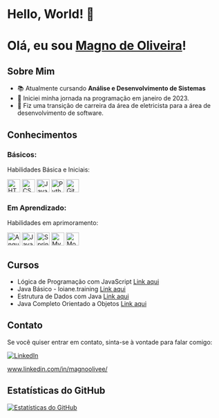# Hello, World! 👋
# Olá, eu sou [Magno de Oliveira](https://github.com/magnostudent)!

## Sobre Mim

- 📚 Atualmente cursando **Análise e Desenvolvimento de Sistemas**
- 🌱 Iniciei minha jornada na programação em janeiro de 2023.
- 💼 Fiz uma transição de carreira da área de eletricista para a área de desenvolvimento de software.

## Conhecimentos

### Básicos:
Habilidades Básica e Iniciais:
<div style="display: inline-block;">
    <!-- HTML -->
    <a href="#"><img src="https://img.shields.io/badge/HTML5-E34F26?style=flat-square&logo=html5&logoColor=white" alt="HTML" style="width: auto; height: 30px;"></a>
    <!-- CSS -->
    <a href="#"><img src="https://img.shields.io/badge/CSS3-1572B6?style=flat-square&logo=css3&logoColor=white" alt="CSS" style="width: auto; height: 30px;"></a>
    <!-- JavaScript -->
    <a href="#"><img src="https://img.shields.io/badge/JavaScript-F7DF1E?style=flat-square&logo=javascript&logoColor=black" alt="JavaScript" style="width: auto; height: 30px;"></a>
    <!-- Python -->
    <a href="#"><img src="https://img.shields.io/badge/Python-3776AB?style=flat-square&logo=python&logoColor=white" alt="Python" style="width: auto; height: 30px;"></a>
    <!-- Git -->
    <a href="#"><img src="https://img.shields.io/badge/Git-F05032?style=flat-square&logo=git&logoColor=white" alt="Git" style="width: auto; height: 30px;"></a>
</div>

### Em Aprendizado:

Habilidades em aprimoramento:

<div style="display: inline-block;">
    <!-- Angular -->
    <a href="#"><img src="https://img.shields.io/badge/Angular-DD0031?style=flat-square&logo=angular&logoColor=white" alt="Angular" style="width: auto; height: 30px;"></a>
    <!-- Java -->
    <a href="#"><img src="https://img.shields.io/badge/Java-007396?style=flat-square&logo=java&logoColor=white" alt="Java" style="width: autopx; height: 30px;"></a>
    <!-- Spring -->
    <a href="#"><img src="https://img.shields.io/badge/Spring-6DB33F?style=flat-square&logo=spring&logoColor=white" alt="Spring" style="width: auto; height: 30px;"></a>
    <!-- MySQL -->
    <a href="#"><img src="https://img.shields.io/badge/MySQL-4479A1?style=flat-square&logo=mysql&logoColor=white" alt="MySQL" style="width: auto; height: 30px;"></a>
    <!-- MongoDB -->
    <a href="#"><img src="https://img.shields.io/badge/MongoDB-47A248?style=flat-square&logo=mongodb&logoColor=white" alt="MongoDB" style="width: auto; height: 30px;"></a>
</div>

## Cursos

- Lógica de Programação com JavaScript  [Link aqui](https://www.dio.me/certificate/CRS58TPQ/share) 
- Java Básico - loiane.training         [Link aqui](https://loiane.training/curso/java-basico)
- Estrutura de Dados com Java           [Link aqui](https://loiane.training/curso/estrutura-de-dados)
- Java Completo Orientado a Objetos     [Link aqui](https://www.udemy.com/course/java-curso-completo/?couponCode=KEEPLEARNING)


## Contato

Se você quiser entrar em contato, sinta-se à vontade para falar comigo:

[![LinkedIn](https://img.shields.io/badge/LinkedIn-0077B5?style=for-the-badge&logo=linkedin&logoColor=white)](https://www.linkedin.com/in/magnoolivee/) 

www.linkedin.com/in/magnoolivee/



## Estatísticas do GitHub

[![Estatísticas do GitHub](https://github-readme-stats.vercel.app/api?username=magnostudent&show_icons=true&theme=radical)](https://github.com/anuraghazra/github-readme-stats)






















  












